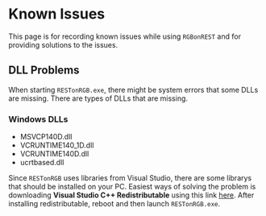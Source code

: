 # Known Issues
This page is for recording known issues while using `RGBonREST` and for providing solutions to the issues. 

## DLL Problems
When starting `RESTonRGB.exe`, there might be system errors that some DLLs are missing. There are types of DLLs that are missing.

### Windows DLLs
- MSVCP140D.dll
- VCRUNTIME140_1D.dll
- VCRUNTIME140D.dll
- ucrtbased.dll

Since `RESTonRGB` uses libraries from Visual Studio, there are some librarys that should be installed on your PC. Easiest ways of solving the problem is downloading **Visual Studio C++ Redistributable** using this link [here](https://docs.microsoft.com/en-US/cpp/windows/latest-supported-vc-redist?view=msvc-170).  After installing redistributable, reboot and then launch `RESTonRGB.exe`.
